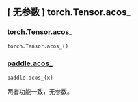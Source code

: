 ## [ 无参数 ] torch.Tensor.acos_

### [torch.Tensor.acos_](https://pytorch.org/docs/stable/generated/torch.Tensor.acos_.html)

```python
torch.Tensor.acos_()
```

### [paddle.acos_]()

```python
paddle.acos_(x)
```

两者功能一致，无参数。
